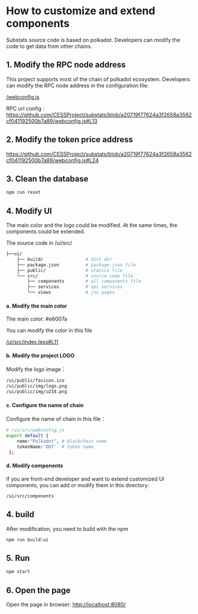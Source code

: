 
# How to customize and extend components

Substats source code is based on polkadot. Developers can modify the code to get data from other chains.

## 1. Modify the RPC node address

This project supports most of the chain of polkadot ecosystem. Developers can modify the RPC node address in the configuration file:

[/webconfig.js](https://github.com/CESSProject/substats/blob/master/webconfig.js)

RPC url config :<br /> <https://github.com/CESSProject/substats/blob/a20719f77624a3f2658a3562cf041192500b7a89/webconfig.js#L13>

## 2. Modify the token price address
<https://github.com/CESSProject/substats/blob/a20719f77624a3f2658a3562cf041192500b7a89/webconfig.js#L24>


## 3. Clean the database

``` bash
npm run reset
```

## 4. Modify UI

The main color and the logo could be modified.
At the same times, the components could be extended.

The source code in /ui/src/

```bash
├──ui/
    ├── build/                # dist dir
    ├── package.json          # package.json file
    ├── public/               # statics file
    └── src/                  # source code file
        ├── components        # all components file
        ├── services          # api services
        └── views             # jsx pages
```

#### a. Modify the main color

The main color: #e6007a

You can modify the color in this file

[/ui/src/index.less#L11](https://github.com/CESSProject/substats/blob/master/ui/src/index.less#L11)

#### b. Modify the project LOGO

Modify the logo image：
```bash
/ui/public/favicon.ico
/ui/public/img/logo.png
/ui/public/img/u218.png
```
#### c. Configure the name of chain

Configure the name of chain in this file：
```bash
# /ui/src/webconfig.js
export default { 
    name:"Polkadot", # blockchain name
    tokenName:'DOT'  # token name
 };
```
#### d. Modify components

If you are front-end developer and want to extend customized UI components, you can add or modify them in this directory:

```bash
/ui/src/components
```


## 4. build

After modification, you need to build with the npm

```bash
npm run build:ui
```


## 5. Run

```bash
npm start
```

## 6. Open the page

Open the page in browser:  [http://localhost:8080/]([http://localhost:8080/])

